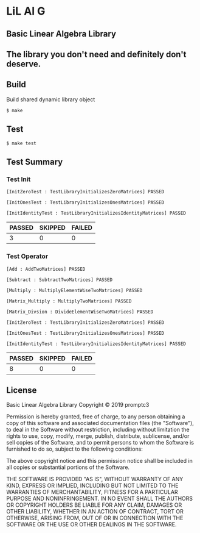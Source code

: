 # LiL Al G

## Basic Linear Algebra Library
The library you don't need and definitely don't deserve.
-----------------------------

## Build
Build shared dynamic library object
```
$ make
```

## Test
```
$ make test
```

## Test Summary

### Test Init
```
[InitZeroTest : TestLibraryInitializesZeroMatrices] PASSED

[InitOnesTest : TestLibraryInitializesOnesMatrices] PASSED

[InitIdentityTest : TestLibraryInitializesIdentityMatrices] PASSED
```

|  PASSED  |  SKIPPED  |  FAILED  |
|----------|-----------|----------|
|  3       |  0        |  0       |

### Test Operator
```
[Add : AddTwoMatrices] PASSED

[Subtract : SubtractTwoMatrices] PASSED

[Multiply : MultiplyElementWiseTwoMatrices] PASSED

[Matrix_Multiply : MultiplyTwoMatrices] PASSED

[Matrix_Divsion : DivideElementWiseTwoMatrices] PASSED

[InitZeroTest : TestLibraryInitializesZeroMatrices] PASSED

[InitOnesTest : TestLibraryInitializesOnesMatrices] PASSED

[InitIdentityTest : TestLibraryInitializesIdentityMatrices] PASSED
```

|  PASSED  |  SKIPPED  |  FAILED  |
|----------|-----------|----------|
|    8     |  0        |  0       |

## License
Basic Linear Algebra Library
Copyright © 2019 promptc3

Permission is hereby granted, free of charge, to any person obtaining
a copy of this software and associated documentation files (the "Software"),
to deal in the Software without restriction, including without limitation
the rights to use, copy, modify, merge, publish, distribute, sublicense,
and/or sell copies of the Software, and to permit persons to whom the
Software is furnished to do so, subject to the following conditions:

The above copyright notice and this permission notice shall be included
in all copies or substantial portions of the Software.

THE SOFTWARE IS PROVIDED "AS IS", WITHOUT WARRANTY OF ANY KIND,
EXPRESS OR IMPLIED, INCLUDING BUT NOT LIMITED TO THE WARRANTIES
OF MERCHANTABILITY, FITNESS FOR A PARTICULAR PURPOSE AND NONINFRINGEMENT.
IN NO EVENT SHALL THE AUTHORS OR COPYRIGHT HOLDERS BE LIABLE FOR ANY CLAIM,
DAMAGES OR OTHER LIABILITY, WHETHER IN AN ACTION OF CONTRACT,
TORT OR OTHERWISE, ARISING FROM, OUT OF OR IN CONNECTION WITH THE SOFTWARE
OR THE USE OR OTHER DEALINGS IN THE SOFTWARE.
